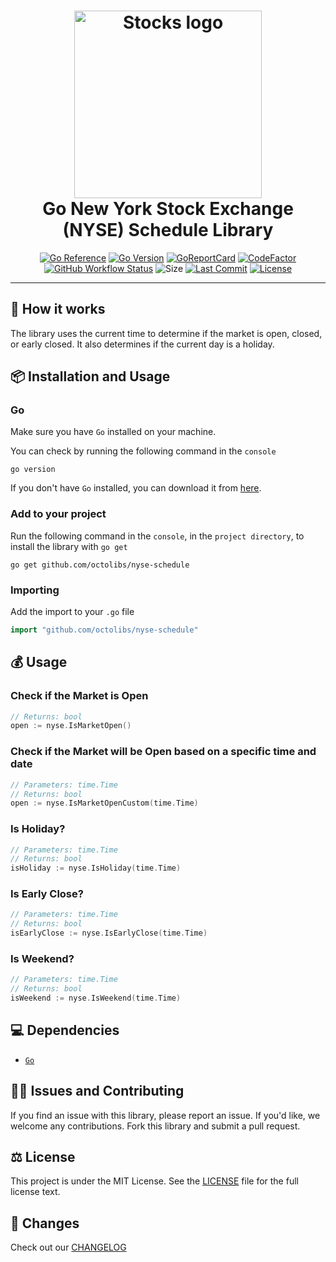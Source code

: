 <div align="center">
	<h1><img alt="Stocks logo" src="https://github.com/octolibs/nyse-schedule/blob/main/timetable.png" height="300" /><br />
		Go New York Stock Exchange (NYSE) Schedule Library
	</h1>

[![Go Reference](https://pkg.go.dev/badge/octolibs/nyse-schedule.svg)](https://pkg.go.dev/github.com/octolibs/nyse-schedule) [![Go Version](https://img.shields.io/github/go-mod/go-version/octolibs/nyse-schedule)](https://go.dev/) [![GoReportCard](https://goreportcard.com/badge/github.com/octolibs/nyse-schedule)](https://goreportcard.com/report/github.com/octolibs/nyse-schedule) [![CodeFactor](https://www.codefactor.io/repository/github/octolibs/nyse-schedule/badge)](https://www.codefactor.io/repository/github/octolibs/nyse-schedule) [![GitHub Workflow Status](https://img.shields.io/github/actions/workflow/status/octolibs/nyse-schedule/.github/workflows/go.yml)](https://github.com/octolibs/nyse-schedule/blob/main/.github/workflows/go.yml) ![Size](https://img.shields.io/github/languages/code-size/octolibs/nyse-schedule) [![Last Commit](https://img.shields.io/github/last-commit/octolibs/nyse-schedule)](https://github.com/octolibs/nyse-schedule/commits/main) [![License](https://img.shields.io/github/license/octolibs/nyse-schedule)](https://github.com/octolibs/nyse-schedule/blob/main/LICENSE)

</div>
<hr/>

## 🌟 How it works

The library uses the current time to determine if the market is open, closed, or early closed. It also determines if the current day is a holiday.

## 📦 Installation and Usage

### Go

Make sure you have `Go` installed on your machine.

You can check by running the following command in the `console`

```plain
go version
```

If you don't have `Go` installed, you can download it from [here](https://go.dev/dl/).

### Add to your project

Run the following command in the `console`, in the `project directory`, to install the library with `go get`

```plain
go get github.com/octolibs/nyse-schedule
```

### Importing

Add the import to your `.go` file

```go
import "github.com/octolibs/nyse-schedule"
```

## 💰 Usage

### Check if the Market is Open

```go
// Returns: bool
open := nyse.IsMarketOpen()
```

### Check if the Market will be Open based on a specific time and date

```go
// Parameters: time.Time
// Returns: bool
open := nyse.IsMarketOpenCustom(time.Time)
```

### Is Holiday?

```go
// Parameters: time.Time
// Returns: bool
isHoliday := nyse.IsHoliday(time.Time)
```

### Is Early Close?

```go
// Parameters: time.Time
// Returns: bool
isEarlyClose := nyse.IsEarlyClose(time.Time)
```

### Is Weekend?

```go
// Parameters: time.Time
// Returns: bool
isWeekend := nyse.IsWeekend(time.Time)
```

## 💻 Dependencies

- [`Go`](https://go.dev/)

## 🙇‍♂️ Issues and Contributing

If you find an issue with this library, please report an issue. If you'd
like, we welcome any contributions. Fork this library and submit a pull
request.

## ⚖️ License

This project is under the MIT License. See the [LICENSE](https://github.com/octolibs/nyse-schedule/blob/main/LICENSE) file for the full license text.

## 📜 Changes

Check out our [CHANGELOG](https://github.com/octolibs/nyse-schedule/blob/main/CHANGELOG.md)
